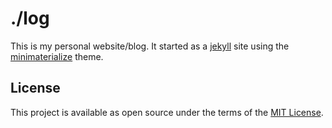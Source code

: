 # ./log

This is my personal website/blog. It started as a [jekyll](https://jekyllrb.com/) site using the
[minimaterialize](https://github.com/sh78/minimaterialize/) theme.

## License

This project is available as open source under the terms of the [MIT License](http://opensource.org/licenses/MIT).
